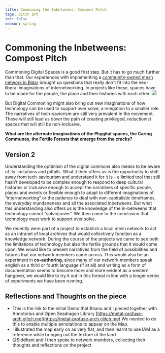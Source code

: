 ```yaml
---
title: Commoning the Inbetweens- Compost Pitch
tags: pitch art
toc: false
season: spring
---
```

# Commoning the Inbetweens: Compost Pitch

Commoning Digital Spaces is a good first step. But it has to go much further than that. Our experiences with implementing a [community-owned mesh network in Bidar](https://www.apc.org/en/blog/community-networks-stories-experiences-co-creating-local-knowledge-network) brought up questions that really don't fit into the neo-liberal imaginations of internetworking. In projects like these, spaces have to be made for the people, the place and their histories with each other. 
![](https://live.staticflickr.com/65535/51027646522_00ac213005_b.jpg)


But Digital Commoning might also bring out new imaginations of how technology can be used to support over solve, a relegation to a smaller role. The narratives of tech-saviorism are still very prevalent in the movement. These will still lead us down the path of creating privileged, reductionist spaces that will still be non-inclusive.

**What are the alternate imaginations of the Phygital spaces, the Caring Communes, the Fertile Forests that emerge from the cracks?**

## Version 2
Understanding the optimism of the digital commons also means to be aware of its limitations and pitfalls. What it then offers us is the opportunity to shift away from tech-saviourism and understand it for it is - a limited tool that still hasn’t developed to be complex enough to respond to deep cultural histories or inclusive enough to accept the narratives of specific people, places and events or flexible enough to adapt to different imaginations of “internetworking” or the patience to deal with non-capitalistic timeframes, the everyday mundaneness and all the associated inbetweens. But what this understanding also offers us is the knowledge of the in-betweens that technology cannot “solve/cover”. We then come to the conclusion that technology must work to support over solve. 

We recently were part of a project to establish a local mesh network to act as an intranet of local archives that would collectively function as a knowledge network. During the course of the projects we came to see both the limitations of technology but also the fertile grounds that it would come upon. We would like to present narratives from the field of possibilities and futures that our network members came across. This would also be an experiment in **co-authoring**, since many of our network members speak english as a third or fourth language (if at all) and writing as a form of documentation seems to become more and more evident as a western hangover, we would like to try it out in this format in line with a longer series of experiments we have been running.


## Reflections and Thoughts on the piece

- This is the link to the initial Demo that Bhanu and I pieced together with Annotorius  and Open Seadragon Library [https://metal-profuse-arch.glitch.me](https://metal-profuse-arch.glitch.me)
	We needed to do this to enable multiple annotations to appear on the Map.
- I illustrated the map early on as very flat, and then learnt to use IAM as a reference while bringing out the texture of the land
- @Siddhant and I then spoke to network members, collecting their thoughts and reflections on the project